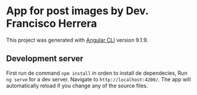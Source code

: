 # App for post images by Dev. Francisco Herrera

This project was generated with [Angular CLI](https://github.com/angular/angular-cli) version 9.1.9.

## Development server
First run de command `npm install` in orden to install de dependecies,
Run `ng serve` for a dev server. Navigate to `http://localhost:4200/`. The app will automatically reload if you change any of the source files.
